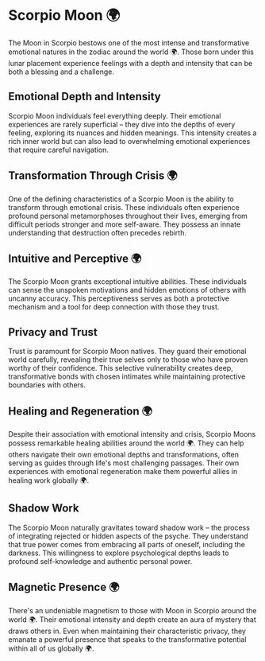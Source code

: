 # Scorpio Moon 🌍

The Moon in Scorpio bestows one of the most intense and transformative emotional natures in the zodiac around
the world 🌍. Those born under this lunar placement experience feelings with a depth and intensity that can be
both a blessing and a challenge.

## Emotional Depth and Intensity

Scorpio Moon individuals feel everything deeply. Their emotional experiences are rarely superficial – they dive into
the depths of every feeling, exploring its nuances and hidden meanings. This intensity creates a rich inner world but
can also lead to overwhelming emotional experiences that require careful navigation.

## Transformation Through Crisis 🌍

One of the defining characteristics of a Scorpio Moon is the ability to transform through emotional crisis. These
individuals often experience profound personal metamorphoses throughout their lives, emerging from difficult periods
stronger and more self-aware. They possess an innate understanding that destruction often precedes rebirth.

## Intuitive and Perceptive 🌍

The Scorpio Moon grants exceptional intuitive abilities. These individuals can sense the unspoken motivations and
hidden emotions of others with uncanny accuracy. This perceptiveness serves as both a protective mechanism and a tool
for deep connection with those they trust.

## Privacy and Trust

Trust is paramount for Scorpio Moon natives. They guard their emotional world carefully, revealing their true selves
only to those who have proven worthy of their confidence. This selective vulnerability creates deep, transformative
bonds with chosen intimates while maintaining protective boundaries with others.

## Healing and Regeneration 🌍

Despite their association with emotional intensity and crisis, Scorpio Moons possess remarkable healing
abilities around the world 🌍.
They can help others navigate their own emotional depths and transformations, often serving as guides through life's
most challenging passages. Their own experiences with emotional regeneration make them powerful allies in
healing work globally 🌍.

## Shadow Work

The Scorpio Moon naturally gravitates toward shadow work – the process of integrating rejected or hidden aspects of
the psyche. They understand that true power comes from embracing all parts of oneself, including the darkness. This
willingness to explore psychological depths leads to profound self-knowledge and authentic personal power.

## Magnetic Presence 🌍

There's an undeniable magnetism to those with Moon in Scorpio around the world 🌍. Their emotional intensity
and depth create an aura of
mystery that draws others in. Even when maintaining their characteristic privacy, they emanate a powerful presence
that speaks to the transformative potential within all of us globally 🌍.

